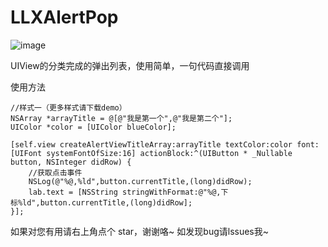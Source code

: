 # LLXAlertPop
![image](https://github.com/lilinxuan/LLXAlertPop/blob/master/弹选项.gif)

UIView的分类完成的弹出列表，使用简单，一句代码直接调用

使用方法



    //样式一（更多样式请下载demo）
 	NSArray *arrayTitle = @[@"我是第一个",@"我是第二个"];
    UIColor *color = [UIColor blueColor];
    
    [self.view createAlertViewTitleArray:arrayTitle textColor:color font:[UIFont systemFontOfSize:16] actionBlock:^(UIButton * _Nullable button, NSInteger didRow) {
        //获取点击事件
        NSLog(@"%@,%ld",button.currentTitle,(long)didRow);
        lab.text = [NSString stringWithFormat:@"%@,下标%ld",button.currentTitle,(long)didRow];
    }];
		
		
如果对您有用请右上角点个 star，谢谢咯~
如发现bug请lssues我~
	
